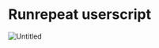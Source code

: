 # Runrepeat userscript

![Untitled](https://github.com/user-attachments/assets/80caeba0-b7cc-4bdb-879b-290acf93bf32)
